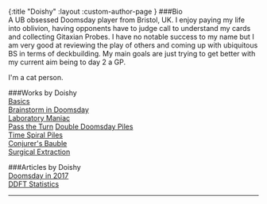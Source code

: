 {:title "Doishy"
 :layout :custom-author-page
}
###Bio  
A UB obsessed Doomsday player from Bristol, UK. I enjoy paying my life into oblivion, having opponents have to judge call to understand my cards and collecting Gitaxian Probes. I have no notable success to my name but I am very good at reviewing the play of others and coming up with ubiquitous BS in terms of deckbuilding. My main goals are just trying to get better with my current aim being to day 2 a GP.

I'm a cat person.

###Works by Doishy  
[Basics](/pages-output/ch1/basics)  
[Brainstorm in Doomsday](/pages-output/ch1/brainstorm)  
[Laboratory Maniac](/pages-output/ch1/laboratory-maniac)  
[Pass the Turn](/pages-output/ch1/pass-the-turn) 
[Double Doomsday Piles](/pages-output/ch2/double-doomsday)   
[Time Spiral Piles](/pages-output/ch2/doomsday-timespiral)    
[Conjurer's Bauble](/pages-output/ch2/cb-piles)    
[Surgical Extraction](/pages-output/ch3/surgical)    

###Articles by Doishy  
[Doomsday in 2017](https://ddft.wiki/posts-output/DD_2017/)  
[DDFT Statistics](https://ddft.wiki/posts-output/DDStatistics/)
 ***

